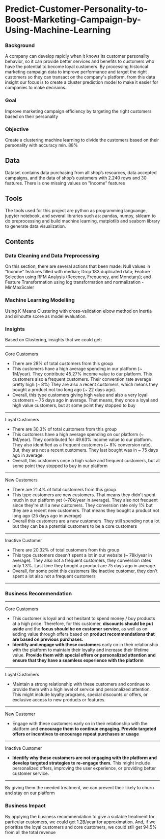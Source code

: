 # Predict-Customer-Personality-to-Boost-Marketing-Campaign-by-Using-Machine-Learning
### Background
A company can develop rapidly when it knows its customer personality behavior, so it can provide better services and benefits to customers who have the potential to become loyal customers. By processing historical marketing campaign data to improve performance and target the right customers so they can transact on the company's platform, from this data insight our focus is to create a cluster prediction model to make it easier for companies to make decisions.

### Goal
Improve marketing campaign efficiency by targeting the right customers based on their personality

### Objective
Create a clustering machine learning to divide the customers based on their personality with accuracy min. 88%

##  Data
Dataset contains data purchasing from all shop’s resources, data accepted campaigns, and the data of shop’s customers with 2.240 rows and 30 features. There is one missing values on "Income" features

## Tools
The tools used for this project are python as programming languange, jupyter notebook, and several libraries such as: pandas, numpy, sklearn to do preprocessing and build machine learning, matplotlib and seaborn library to generate data visualization.

##  Contents
### Data Cleaning and Data Preprocessing
On this section, there are several actions that been made: Null values in "Income" features filled with median; Drop 183 duplicated data; Feature Selection using RFM Analysis (Recency, Frequency, and Monetary); and Feature Transformation using log transformation and normalization - MinMaxScaler

### Machine Learning Modelling
Using K-Means Clustering with cross-validation elbow method on inertia and silhoutte score as model evaluation.

### Insights
Based on Clustering, insights that we could get: <br>

---
Core Customers

- There are 28% of total customers from this group
- This customers have a high average spending in our platform (~ 1M/year). They contribute 45.27% income value to our platform. This customers also a frequent customers. Their conversion rate average pretty high (~ 8%) They are also a recent customers, which means they bought a product not too long ago (~ 22 days ago).
- Overall, this type customers giving high value and also a very loyal customers ~ 75 days ago in average. That means, they once a loyal and high value customers, but at some point they stopped to buy

---
Loyal Customers

- There are 30,3% of total customers from this group
- This customers have a high average spending on our platform (~ 1M/year). They contributed for 49.63% income value to our platform. They also identified as a frequent customers (~ 8% conversion rate). But, they are not a recent customers. They last bought was in ~ 75 days ago in average.
- Overall, this customers once a high value and frequent customers, but at some point they stopped to buy in our platform

---
New Customers
- There are 21.4% of total customers from this group
- This type customers are new customers. That means they didn't spent much in our platform yet (~70k/year in average). They also not frequent since they're still a new customers. They conversion rate only 1% but they are a recent new customers. That means they bought a product not long ago (25 days ago in average)
- Overall this customers are a new customers. They still spending not a lot but they can be a potential customers to be a core customers

---
Inactive Customer
- There are 20.32% of total customers from this group
- This type customers doesn't spent a lot in our website (~ 78k/year in average). They also not a frequent customers, they conversion rates only 1.3%. Last time they bought a product are 75 days ago in average. 
- Overall, for some point this customers like inactive customer, they don't spent a lot also not a frequent customers

---

###  Business Recommendation

---
Core Customers <br>
- This customer is loyal and not hesitant to spend money / buy products at a high price. Therefore, for this customer, **discounts should be put aside** and the **focus should be on customer service**, as well as on adding value through offers based on **product recommendations that are based on previous purchases.** <br>
- **Identify and engage with these customers** early on in their relationship with the platform to maintain their loyalty and increase their lifetime value. **Provide them with special offers or personalized attention and ensure that they have a seamless experience with the platform**

---

Loyal Customers <br>
- Maintain a strong relationship with these customers and continue to provide them with a high level of service and personalized attention. This might include loyalty programs, special discounts or offers, or exclusive access to new products or features.

---
New Customer <br>
- Engage with these customers early on in their relationship with the platform and **encourage them to continue engaging. Provide targeted offers or incentives to encourage repeat purchases or usage**

---
Inactive Customer <br>
- **Identify why these customers are not engaging with the platform and develop targeted strategies to re-engage them.** This might include personalized offers, improving the user experience, or providing better customer service.
---

By giving them the needed treatment, we can prevent their likely to churn and stay on our platform

### Business Impact
By applying the business recommendation to give a suitable treatment for particular customers, we could get 1.2B/year for approximation. And, if we prioritize the loyal customers and core customers, we could still get 94.5% from all the total revenue
